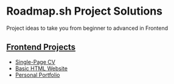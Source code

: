 # Roadmap.sh Project Solutions
Project ideas to take you from beginner to advanced in Frontend

## [Frontend Projects](https://roadmap.sh/frontend)

- [Single-Page CV](https://roadmap.sh/projects/single-page-cv)
- [Basic HTML Website](https://roadmap.sh/projects/basic-html-website)
- [Personal Portfolio](https://roadmap.sh/projects/portfolio-website)